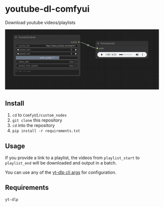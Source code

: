 # youtube-dl-comfyui

Download youtube videos/playlists

![alt text](docs/pictures/demo.png)

## Install

1. `cd` to `ComfyUI/custom_nodes`
1. `git clone` this repository
2. `cd` into the repository
3. `pip install -r requirements.txt`

## Usage

If you provide a link to a playlist, the videos from `playlist_start` to `playlist_end` will be downloaded and output in a batch.

You can use any of the [yt-dlp cli args](https://github.com/yt-dlp/yt-dlp?tab=readme-ov-file#usage-and-options) for configuration.

## Requirements

```
yt-dlp
```

